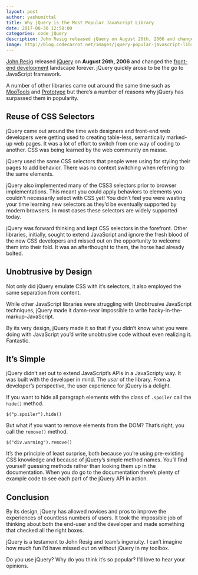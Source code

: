 ```yaml
---
layout: post
author: yashumittal
title: Why jQuery is the Most Popular JavaScript Library
date: 2017-08-30 12:50:00
categories: code jQuery
description: John Resig released jQuery on August 26th, 2006 and changed the front-end development landscape forever.
image: http://blog.codecarrot.net/images/jquery-popular-javascript-library.png
---
```


[John Resig](http://ejohn.org/) released [jQuery](http://jquery.com/) on **August 26th, 2006** and changed the [front-end development]() landscape forever. jQuery quickly arose to be the go to JavaScript framework.

A number of other libraries came out around the same time such as [MooTools](http://mootools.net/) and [Prototype](http://prototypejs.org/) but there’s a number of reasons why jQuery has surpassed them in popularity.

## Reuse of CSS Selectors

jQuery came out around the time web designers and front-end web developers were getting used to creating table-less, semantically marked-up web pages. It was a lot of effort to switch from one way of coding to another. CSS was being learned by the web community en masse.

jQuery used the same CSS selectors that people were using for styling their pages to add behavior. There was no context switching when referring to the same elements.

jQuery also implemented many of the CSS3 selectors prior to browser implementations. This meant you could apply behaviors to elements you couldn’t necessarily select with CSS yet! You didn’t feel you were wasting your time learning new selectors as they’d be eventually supported by modern browsers. In most cases these selectors are widely supported today.

jQuery was forward thinking and kept CSS selectors in the forefront. Other libraries, initially, sought to extend JavaScript and ignore the fresh blood of the new CSS developers and missed out on the opportunity to welcome them into their fold. It was an afterthought to them, the horse had already bolted.

## Unobtrusive by Design

Not only did jQuery emulate CSS with it’s selectors, it also employed the same separation from content.

While other JavaScript libraries were struggling with Unobtrusive JavaScript techniques, jQuery made it damn-near impossible to write hacky-in-the-markup-JavaScript.

By its very design, jQuery made it so that if you didn’t know what you were doing with JavaScript you’d write unobtrusive code without even realizing it. Fantastic.

## It’s Simple

jQuery didn’t set out to extend JavaScript’s APIs in a JavaScripty way. It was built with the developer in mind. The *user* of the library. From a developer’s perspective, the user experience for jQuery is a delight.

If you want to hide all paragraph elements with the class of `.spoiler` call the `hide()` method.

```
$("p.spoiler").hide()
```

But what if you want to remove elements from the DOM? That’s right, you call the `remove()` method.

```
$("div.warning").remove()
```

It’s the principle of least surprise, both because you’re using pre-existing CSS knowledge and because of jQuery’s simple method names. You’ll find yourself guessing methods rather than looking them up in the documentation. When you do go to the documentation there’s plenty of example code to see each part of the jQuery API in action.

## Conclusion

By its design, jQuery has allowed novices and pros to improve the experiences of countless numbers of users. It took the impossible job of thinking about both the end-user and the developer and made something that checked all the right boxes.

jQuery is a testament to John Resig and team’s ingenuity. I can’t imagine how much fun I’d have missed out on without jQuery in my toolbox.

Do you use jQuery? Why do you think it’s so popular? I’d love to hear your opinions.
